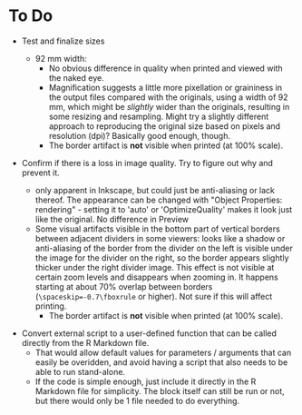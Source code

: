 # To Do

* Test and finalize sizes
  * 92 mm width:
    - No obvious difference in quality when printed and viewed with the naked eye.  
    - Magnification suggests a little more pixellation or graininess in the output files compared with the originals, using a width of 92 mm, which might be _slightly_ wider than the originals, resulting in some resizing and resampling.  Might try a slightly different approach to reproducing the original size based on pixels and resolution (dpi)? Basically good enough, though.
    - The border artifact is **not** visible when printed (at 100% scale).

* Confirm if there is a loss in image quality.  Try to figure out why and prevent it.
  - only apparent in Inkscape, but could just be anti-aliasing or lack thereof.  The appearance can be changed with "Object Properties: rendering" - setting it to 'auto' or 'OptimizeQuality' makes it look just like the original.  No difference in Preview
  - Some visual artifacts visible in the bottom part of vertical borders between adjacent dividers in some viewers: looks like a shadow or anti-aliasing of the border from the divider on the left is visible under the image for the divider on the right, so the border appears slightly thicker under the right divider image.  This effect is not visible at certain zoom levels and disappears when zooming in.  It happens starting at about 70% overlap between borders (`\spaceskip=-0.7\fboxrule` or higher).  Not sure if this will affect printing.
    - The border artifact is **not** visible when printed (at 100% scale).

- Convert external script to a user-defined function that can be called directly from the R Markdown file.
  - That would allow default values for parameters / arguments that can easily be overidden, and avoid having a script that also needs to be able to run stand-alone.
  - If the code is simple enough, just include it directly in the R Markdown file for simplicity.  The block itself can still be run or not, but there would only be 1 file needed to do everything.
